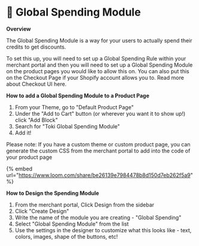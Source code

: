 # 🍰 Global Spending Module

**Overview**

The Global Spending Module is a way for your users to actually spend their credits to get  discounts.&#x20;

To set this up, you will need to set up a Global Spending Rule within your merchant portal and then you will need to set up a Global Spending Module on the product pages you would like to allow this on. You can also put this on the Checkout Page if your Shopify account allows you to. Read more about Checkout UI here.&#x20;

**How to add a Global Spending Module to a Product Page**

1. From your Theme, go to "Default Product Page"&#x20;
2. Under the "Add to Cart" button (or wherever you want it to show up!) click "Add Block"
3. Search for "Toki Global Spending Module"
4. Add it!

Please note: If you have a custom theme or custom product page, you can generate the custom CSS from the merchant portal to add into the code of your product page&#x20;

{% embed url="https://www.loom.com/share/be26139e7984478b8d150d7eb262f5a9" %}

**How to Design the Spending Module**

1. From the merchant portal, Click Design from the sidebar
2. Click "Create Design"
3. Write the name of the module you are creating - "Global Spending"
4. Select "Global Spending Module" from the list
5. Use the settings in the designer to customize what this looks like - text, colors, images, shape of the buttons, etc!

